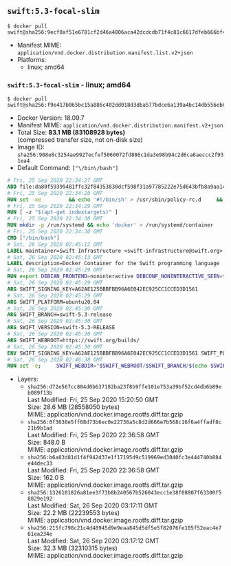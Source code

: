 ## `swift:5.3-focal-slim`

```console
$ docker pull swift@sha256:9ecf0af51e6781cf2d46a4806aca42dcdcdb71f4c81c6617dfeb666bf498e7da
```

-	Manifest MIME: `application/vnd.docker.distribution.manifest.list.v2+json`
-	Platforms:
	-	linux; amd64

### `swift:5.3-focal-slim` - linux; amd64

```console
$ docker pull swift@sha256:f9e417b065bc15a886c402dd018d3dba577bdce6a139a4bc14db556eb640ea16
```

-	Docker Version: 18.09.7
-	Manifest MIME: `application/vnd.docker.distribution.manifest.v2+json`
-	Total Size: **83.1 MB (83108928 bytes)**  
	(compressed transfer size, not on-disk size)
-	Image ID: `sha256:908e8c3254ae9927ecfef5060072fd886c1da3e98b94c2d6ca6aeccc2f931ea4`
-	Default Command: `["\/bin\/bash"]`

```dockerfile
# Fri, 25 Sep 2020 22:34:27 GMT
ADD file:da80f59399481ffc32f84353830dcf598f31a97785222e75d643bfb8a9aa14e7 in / 
# Fri, 25 Sep 2020 22:34:28 GMT
RUN set -xe 		&& echo '#!/bin/sh' > /usr/sbin/policy-rc.d 	&& echo 'exit 101' >> /usr/sbin/policy-rc.d 	&& chmod +x /usr/sbin/policy-rc.d 		&& dpkg-divert --local --rename --add /sbin/initctl 	&& cp -a /usr/sbin/policy-rc.d /sbin/initctl 	&& sed -i 's/^exit.*/exit 0/' /sbin/initctl 		&& echo 'force-unsafe-io' > /etc/dpkg/dpkg.cfg.d/docker-apt-speedup 		&& echo 'DPkg::Post-Invoke { "rm -f /var/cache/apt/archives/*.deb /var/cache/apt/archives/partial/*.deb /var/cache/apt/*.bin || true"; };' > /etc/apt/apt.conf.d/docker-clean 	&& echo 'APT::Update::Post-Invoke { "rm -f /var/cache/apt/archives/*.deb /var/cache/apt/archives/partial/*.deb /var/cache/apt/*.bin || true"; };' >> /etc/apt/apt.conf.d/docker-clean 	&& echo 'Dir::Cache::pkgcache ""; Dir::Cache::srcpkgcache "";' >> /etc/apt/apt.conf.d/docker-clean 		&& echo 'Acquire::Languages "none";' > /etc/apt/apt.conf.d/docker-no-languages 		&& echo 'Acquire::GzipIndexes "true"; Acquire::CompressionTypes::Order:: "gz";' > /etc/apt/apt.conf.d/docker-gzip-indexes 		&& echo 'Apt::AutoRemove::SuggestsImportant "false";' > /etc/apt/apt.conf.d/docker-autoremove-suggests
# Fri, 25 Sep 2020 22:34:29 GMT
RUN [ -z "$(apt-get indextargets)" ]
# Fri, 25 Sep 2020 22:34:30 GMT
RUN mkdir -p /run/systemd && echo 'docker' > /run/systemd/container
# Fri, 25 Sep 2020 22:34:30 GMT
CMD ["/bin/bash"]
# Sat, 26 Sep 2020 02:45:12 GMT
LABEL maintainer=Swift Infrastructure <swift-infrastructure@swift.org>
# Sat, 26 Sep 2020 02:45:13 GMT
LABEL description=Docker Container for the Swift programming language
# Sat, 26 Sep 2020 02:45:29 GMT
RUN export DEBIAN_FRONTEND=noninteractive DEBCONF_NONINTERACTIVE_SEEN=true && apt-get -q update &&     apt-get -q install -y     libcurl4     libxml2     tzdata     && rm -r /var/lib/apt/lists/*
# Sat, 26 Sep 2020 02:45:29 GMT
ARG SWIFT_SIGNING_KEY=A62AE125BBBFBB96A6E042EC925CC1CCED3D1561
# Sat, 26 Sep 2020 02:45:29 GMT
ARG SWIFT_PLATFORM=ubuntu20.04
# Sat, 26 Sep 2020 02:45:30 GMT
ARG SWIFT_BRANCH=swift-5.3-release
# Sat, 26 Sep 2020 02:45:30 GMT
ARG SWIFT_VERSION=swift-5.3-RELEASE
# Sat, 26 Sep 2020 02:45:30 GMT
ARG SWIFT_WEBROOT=https://swift.org/builds/
# Sat, 26 Sep 2020 02:45:30 GMT
ENV SWIFT_SIGNING_KEY=A62AE125BBBFBB96A6E042EC925CC1CCED3D1561 SWIFT_PLATFORM=ubuntu20.04 SWIFT_BRANCH=swift-5.3-release SWIFT_VERSION=swift-5.3-RELEASE SWIFT_WEBROOT=https://swift.org/builds/
# Sat, 26 Sep 2020 02:46:38 GMT
RUN set -e;     SWIFT_WEBDIR="$SWIFT_WEBROOT/$SWIFT_BRANCH/$(echo $SWIFT_PLATFORM | tr -d .)/"     && SWIFT_BIN_URL="$SWIFT_WEBDIR/$SWIFT_VERSION/$SWIFT_VERSION-$SWIFT_PLATFORM.tar.gz"     && SWIFT_SIG_URL="$SWIFT_BIN_URL.sig"     && export DEBIAN_FRONTEND=noninteractive     && apt-get -q update && apt-get -q install -y curl gnupg && rm -rf /var/lib/apt/lists/*     && export GNUPGHOME="$(mktemp -d)"     && curl -fsSL "$SWIFT_BIN_URL" -o swift.tar.gz "$SWIFT_SIG_URL" -o swift.tar.gz.sig     && gpg --batch --quiet --keyserver ha.pool.sks-keyservers.net --recv-keys "$SWIFT_SIGNING_KEY"     && gpg --batch --verify swift.tar.gz.sig swift.tar.gz     && tar -xzf swift.tar.gz --directory / --strip-components=1 $SWIFT_VERSION-$SWIFT_PLATFORM/usr/lib/swift/linux     && chmod -R o+r /usr/lib/swift     && rm -rf "$GNUPGHOME" swift.tar.gz.sig swift.tar.gz     && apt-get purge --auto-remove -y curl gnupg
```

-	Layers:
	-	`sha256:d72e567cc804d0b637182ba23f8b9ffe101e753a39bf52cd4db6b89eb089f13b`  
		Last Modified: Fri, 25 Sep 2020 15:20:50 GMT  
		Size: 28.6 MB (28558050 bytes)  
		MIME: application/vnd.docker.image.rootfs.diff.tar.gzip
	-	`sha256:0f3630e5ff08d73b6ec0e22736a5c8d2d666e7b568c16f6a4ffadf8c21b9b1ad`  
		Last Modified: Fri, 25 Sep 2020 22:36:58 GMT  
		Size: 848.0 B  
		MIME: application/vnd.docker.image.rootfs.diff.tar.gzip
	-	`sha256:b6a83d81d1f4f942d37e1f17195d9c519969ed3040fc3e444740b884e44dec33`  
		Last Modified: Fri, 25 Sep 2020 22:36:58 GMT  
		Size: 162.0 B  
		MIME: application/vnd.docker.image.rootfs.diff.tar.gzip
	-	`sha256:1326101826a81ee3f73b8b240567b526043ecc1e38f08807f63300f58829e192`  
		Last Modified: Sat, 26 Sep 2020 03:17:11 GMT  
		Size: 22.2 MB (22239553 bytes)  
		MIME: application/vnd.docker.image.rootfs.diff.tar.gzip
	-	`sha256:215fc798c21c4d48945d9e9eaa845d5df5e5f82076fe105f52eac4e761ea234e`  
		Last Modified: Sat, 26 Sep 2020 03:17:12 GMT  
		Size: 32.3 MB (32310315 bytes)  
		MIME: application/vnd.docker.image.rootfs.diff.tar.gzip
